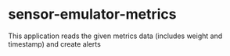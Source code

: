 # sensor-emulator-metrics
This application reads the given metrics data (includes weight and timestamp) and create alerts
